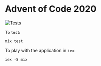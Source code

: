 # Advent of Code 2020

[![Tests](https://github.com/ryanwinchester/advent-of-code-2020/workflows/Tests/badge.svg)](https://github.com/ryanwinchester/advent-of-code-2020/actions?query=workflow%3ATests)


To test:

```
mix test
```

To play with the application in `iex`:

```
iex -S mix
```

